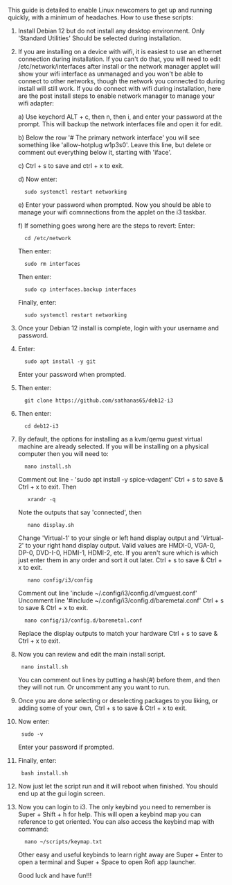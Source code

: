 This guide is detailed to enable Linux newcomers to get up and running quickly, with a minimum of headaches. How to use these scripts:

1. Install Debian 12 but do not install any desktop environment. Only 'Standard Utilities' Should be selected during installation.
2. If you are installing on a device with wifi, it is easiest to use an ethernet connection during installation. 
   If you can't do that, you will need to edit /etc/network/interfaces after install or the network manager applet will show your
   wifi interface as unmanaged and you won't be able to connect to other networks, though the network you connected to during install
   will still work. If you do connect with wifi during installation, here are the post install steps to enable network manager to manage
   your wifi adapter:
   
     a) Use keychord ALT + c, then n, then i, and enter your password at the prompt. This will backup the network interfaces file and open it for edit.
   
     b) Below the row '# The primary network interface' you will see something like 'allow-hotplug w1p3s0'. Leave this line, but delete
        or comment out everything below it, starting with 'iface'.
   
     c) Ctrl + s to save and ctrl + x to exit.
   
     d) Now enter:

         sudo systemctl restart networking
   
     e) Enter your password when prompted. Now you should be able to manage your wifi comnnections from the applet on the i3 taskbar.
   
     f) If something goes wrong here are the steps to revert:
   Enter:
   
         cd /etc/network
   Then enter:

         sudo rm interfaces
   
   Then enter:

         sudo cp interfaces.backup interfaces
   Finally, enter:
   
         sudo systemctl restart networking
   
4. Once your Debian 12 install is complete, login with your username and password.
5. Enter:

         sudo apt install -y git
   
   Enter your password when prompted. 
6. Then enter:

         git clone https://github.com/sathanas65/deb12-i3
   
8. Then enter:

         cd deb12-i3
   
9. By default, the options for installing as a kvm/qemu guest virtual machine are already selected. If you will be installing on a physical computer
    then you will need to:

         nano install.sh

   Comment out line - 'sudo apt install -y spice-vdagent'
   Ctrl + s to save & Ctrl + x to exit.
   Then

          xrandr -q

    Note the outputs that say 'connected', then

          nano display.sh
    
    Change 'Virtual-1' to your single or left hand display output and 'Virtual-2' to your right hand display output.
    Valid values are HMDI-0, VGA-0, DP-0, DVD-I-0, HDMI-1, HDMI-2, etc. If you aren't sure which is which just enter them in any order and sort it out later.
    Ctrl + s to save & Ctrl + x to exit.

          nano config/i3/config
   
   Comment out line 'include ~/.config/i3/config.d/vmguest.conf'
   Uncomment line '#include ~/.config/i3/config.d/baremetal.conf'
   Ctrl + s to save & Ctrl + x to exit.

         nano config/i3/config.d/baremetal.conf
   
   Replace the display outputs to match your hardware
   Ctrl + s to save & Ctrl + x to exit.

10. Now you can review and edit the main install script.

         nano install.sh

    You can comment out lines by putting a hash(#) before them, and then they will not run. Or uncomment any you want to run.
    
11. Once you are done selecting or deselecting packages to you liking, or adding some of your own, Ctrl + s to save & Ctrl + x to exit.
12. Now enter:

         sudo -v
    
    Enter your password if prompted.
13. Finally, enter:

         bash install.sh
    
14. Now just let the script run and it will reboot when finished. You should end up at the gui login screen.
15. Now you can login to i3. The only keybind you need to remember is Super + Shift + h for help. This will open a keybind map you can reference to
    get oriented. You can also access the keybind map with command:

          nano ~/scripts/keymap.txt

    Other easy and useful keybinds to learn right away are Super + Enter to open a terminal and Super + Space to open Rofi app launcher.
    
    Good luck and have fun!!!
